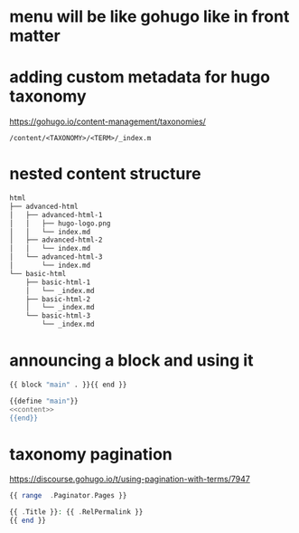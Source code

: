 # menu will be like gohugo like in front matter

# adding custom metadata for hugo taxonomy
https://gohugo.io/content-management/taxonomies/
~~~
/content/<TAXONOMY>/<TERM>/_index.m
~~~


# nested content structure

~~~bash
html
├── advanced-html
│   ├── advanced-html-1
│   │   ├── hugo-logo.png
│   │   └── index.md
│   ├── advanced-html-2
│   │   └── index.md
│   └── advanced-html-3
│       └── index.md
└── basic-html
    ├── basic-html-1
    │   └── _index.md
    ├── basic-html-2
    │   └── _index.md
    └── basic-html-3
        └── _index.md

~~~



# announcing a block and using it

~~~bash
{{ block "main" . }}{{ end }}
~~~

~~~bash
{{define "main"}}
<<content>>
{{end}}
~~~



# taxonomy pagination   

https://discourse.gohugo.io/t/using-pagination-with-terms/7947
~~~php
{{ range  .Paginator.Pages }}

{{ .Title }}: {{ .RelPermalink }}
{{ end }}
~~~




